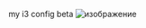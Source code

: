my i3 config beta
![изображение](https://user-images.githubusercontent.com/93409280/192150915-390e8c11-6ce3-4673-a5f1-6b7363bb4b4a.png)
